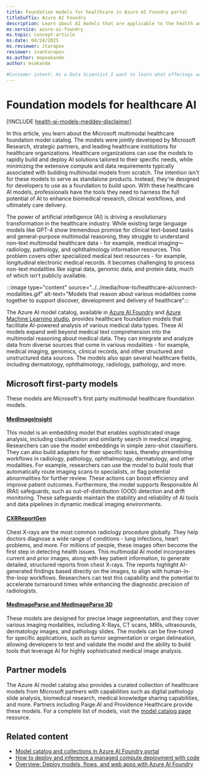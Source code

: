 ```yaml
---
title: Foundation models for healthcare in Azure AI Foundry portal
titleSuffix: Azure AI Foundry
description: Learn about AI models that are applicable to the health and life science industry.
ms.service: azure-ai-foundry
ms.topic: concept-article
ms.date: 04/24/2025
ms.reviewer: itarapov
reviewer: ivantarapov
ms.author: mopeakande
author: msakande

#Customer intent: As a Data Scientist I want to learn what offerings are available within Health and Life Sciences AI Model offerings so that I can use them as the basis for my own AI solutions
---
```


# Foundation models for healthcare AI

[!INCLUDE [health-ai-models-meddev-disclaimer](../../includes/health-ai-models-meddev-disclaimer.md)]

In this article, you learn about the Microsoft multimodal healthcare foundation model catalog. The models were jointly developed by Microsoft Research, strategic partners, and leading healthcare institutions for healthcare organizations. Healthcare organizations can use the models to rapidly build and deploy AI solutions tailored to their specific needs, while minimizing the extensive compute and data requirements typically associated with building multimodal models from scratch. The intention isn't for these models to serve as standalone products. Instead, they're designed for developers to use as a foundation to build upon. With these healthcare AI models, professionals have the tools they need to harness the full potential of AI to enhance biomedical research, clinical workflows, and ultimately care delivery.

The power of artificial intelligence (AI) is driving a revolutionary transformation in the healthcare industry. While existing large language models like GPT-4 show tremendous promise for clinical text-based tasks and general-purpose multimodal reasoning, they struggle to understand non-text multimodal healthcare data - for example, medical imaging—radiology, pathology, and ophthalmology information resources. This problem covers other specialized medical text resources - for example, longitudinal electronic medical records. It becomes challenging to process non-text modalities like signal data, genomic data, and protein data, much of which isn't publicly available.

:::image type="content" source="../../media/how-to/healthcare-ai/connect-modalities.gif" alt-text="Models that reason about various modalities come together to support discover, development and delivery of healthcare":::

The Azure AI model catalog, available in [Azure AI Foundry](../model-catalog-overview.md) and [Azure Machine Learning studio](../../../machine-learning/concept-model-catalog.md), provides healthcare foundation models that facilitate AI-powered analysis of various medical data types. These AI models expand well beyond medical text comprehension into the multimodal reasoning about medical data. They can integrate and analyze data from diverse sources that come in various modalities - for example, medical imaging, genomics, clinical records, and other structured and unstructured data sources. The models also span several healthcare fields, including dermatology, ophthalmology, radiology, pathology, and more.

## Microsoft first-party models

These models are Microsoft's first party multimodal healthcare foundation models.

#### [MedImageInsight](./deploy-medimageinsight.md)
This model is an embedding model that enables sophisticated image analysis, including classification and similarity search in medical imaging. Researchers can use the model embeddings in simple zero-shot classifiers. They can also build adapters for their specific tasks, thereby streamlining workflows in radiology, pathology, ophthalmology, dermatology, and other modalities. For example, researchers can use the model to build tools that automatically route imaging scans to specialists, or flag potential abnormalities for further review. These actions can boost efficiency and improve patient outcomes. Furthermore, the model supports Responsible AI (RAI) safeguards, such as out-of-distribution (OOD) detection and drift monitoring. These safeguards maintain the stability and reliability of AI tools and data pipelines in dynamic medical imaging environments.  

#### [CXRReportGen](./deploy-cxrreportgen.md)
Chest X-rays are the most common radiology procedure globally. They help doctors diagnose a wide range of conditions - lung infections, heart problems, and more. For millions of people, these images often become the first step in detecting health issues. This multimodal AI model incorporates current and prior images, along with key patient information, to generate detailed, structured reports from chest X-rays. The reports highlight AI-generated findings based directly on the images, to align with human-in-the-loop workflows. Researchers can test this capability and the potential to accelerate turnaround times while enhancing the diagnostic precision of radiologists.

#### [MedImageParse and MedImageParse 3D](./deploy-medimageparse.md)
These models are designed for precise image segmentation, and they cover various imaging modalities, including X-Rays, CT scans, MRIs, ultrasounds, dermatology images, and pathology slides. The models can be fine-tuned for specific applications, such as tumor segmentation or organ delineation, allowing developers to test and validate the model and the ability to build tools that leverage AI for highly sophisticated medical image analysis.

## Partner models

The Azure AI model catalog also provides a curated collection of healthcare models from Microsoft partners with capabilities such as digital pathology slide analysis, biomedical research, medical knowledge sharing capabilities, and more. Partners including Paige.AI and Providence Healthcare provide these models. For a complete list of models, visit the [model catalog page](https://aka.ms/healthcaremodelstudio) resource.

## Related content

- [Model catalog and collections in Azure AI Foundry portal](../model-catalog-overview.md)
- [How to deploy and inference a managed compute deployment with code](../deploy-models-managed.md)
- [Overview: Deploy models, flows, and web apps with Azure AI Foundry](../../concepts/deployments-overview.md)